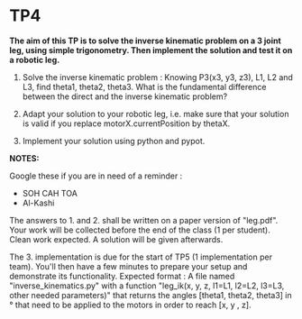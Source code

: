 # TP4

**The aim of this TP is to solve the inverse kinematic problem on a 3
  joint leg, using simple trigonometry. Then implement the solution and test
  it on a robotic leg.**

1. Solve the inverse kinematic problem : Knowing P3(x3, y3, z3),
L1, L2 and L3, find theta1, theta2, theta3. What is the fundamental
difference between the direct and the inverse kinematic problem?

2. Adapt your solution to your robotic leg, i.e. make sure that your
solution is valid if you replace motorX.currentPosition by thetaX.

3. Implement your solution using python and pypot.

**NOTES:**

Google these if you are in need of a reminder :
- SOH CAH TOA
- Al-Kashi

The answers to 1. and 2. shall be written on a paper
version of "leg.pdf". Your work will be collected before the end of
the class (1 per student). Clean work expected. A solution will be
given afterwards.

The 3. implementation is due for the start of TP5 (1 implementation
per team). You'll then have a few minutes to prepare your setup and
demonstrate its functionality. Expected format :
A file named "inverse_kinematics.py" with a function "leg_ik(x, y, z, l1=L1, l2=L2, l3=L3, other needed parameters)" that
returns the angles [theta1,
theta2, theta3] in ° that need to be applied to the motors in order to
reach [x, y , z].
